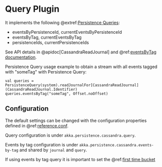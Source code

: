 # Query Plugin

It implements the following @extref:[Persistence Queries](akka:persistence-query.html):

* eventsByPersistenceId, currentEventsByPersistenceId
* eventsByTag, currentEventsByTag
* persistenceIds, currentPersistenceIds 

See API details in @apidoc[CassandraReadJournal] and @ref:[eventsByTag documentation](events-by-tag.md). 

Persistence Query usage example to obtain a stream with all events tagged with "someTag" with Persistence Query:

    val queries = PersistenceQuery(system).readJournalFor[CassandraReadJournal](CassandraReadJournal.Identifier)
    queries.eventsByTag("someTag", Offset.noOffset)
    
## Configuration

The default settings can be changed with the configuration properties defined in
@ref:[reference.conf](configuration.md#default-configuration).

Query configuration is under `akka.persistence.cassandra.query`.

Events by tag configuration is under `akka.persistence.cassandra.events-by-tag` and shared
by `journal` and `query`.

If using events by tag query it is important to set the @ref:[first time bucket](events-by-tag.md#first-time-bucket)